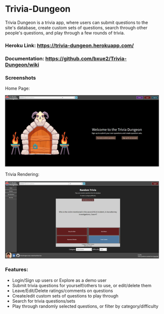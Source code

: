 # Trivia-Dungeon

Trivia Dungeon is a trivia app, where users can submit questions to the site's database, create custom sets of questions, search through other people's questions, and play through a few rounds of trivia.

### Heroku Link: https://trivia-dungeon.herokuapp.com/

### Documentation: https://github.com/bxue2/Trivia-Dungeon/wiki

### Screenshots

Home Page:

![Displaying Home page](https://github.com/bxue2/Trivia-Dungeon/blob/main/wiki/trivia-dungeon-home.png?raw=true)

Trivia Rendering:

![Displaying Home page](https://github.com/bxue2/Trivia-Dungeon/blob/main/wiki/trivia-dungeon-demo.png?raw=true)

### Features:
- Login/Sign up users or Explore as a demo user
- Submit trivia questions for yourself/others to use, or edit/delete them
- Leave/Edit/Delete ratings/comments on questions
- Create/edit custom sets of questions to play through
- Search for trivia questions/sets
- Play through randomly selected questions, or filter by category/difficulty



